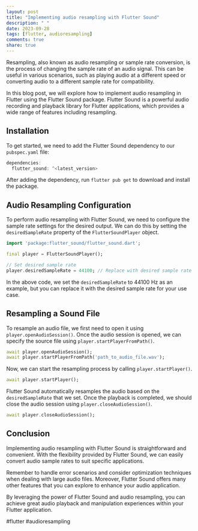```yaml
---
layout: post
title: "Implementing audio resampling with Flutter Sound"
description: " "
date: 2023-09-28
tags: [flutter, audioresampling]
comments: true
share: true
---
```


Resampling, also known as audio resampling or sample rate conversion, is the process of changing the sample rate of an audio signal. This can be useful in various scenarios, such as playing audio at a different speed or converting audio to a different sample rate for compatibility.

In this blog post, we will explore how to implement audio resampling in Flutter using the Flutter Sound package. Flutter Sound is a powerful audio recording and playback library for Flutter applications, which provides a wide range of features including resampling.

## Installation

To get started, we need to add the Flutter Sound dependency to our `pubspec.yaml` file:

```dart
dependencies:
  flutter_sound: ^<latest_version>
```

After adding the dependency, run `flutter pub get` to download and install the package.

## Audio Resampling Configuration

To perform audio resampling with Flutter Sound, we need to configure the sample rate settings for the desired output. We can do this by setting the `desiredSampleRate` property of the `FlutterSoundPlayer` object.

```dart
import 'package:flutter_sound/flutter_sound.dart';

final player = FlutterSoundPlayer();

// Set desired sample rate
player.desiredSampleRate = 44100; // Replace with desired sample rate
```

In the above code, we set the `desiredSampleRate` to 44100 Hz as an example, but you can replace it with the desired sample rate for your use case.

## Resampling a Sound File

To resample an audio file, we first need to open it using `player.openAudioSession()`. Once the audio session is opened, we can specify the source file using `player.startPlayerFromPath()`.

```dart
await player.openAudioSession();
await player.startPlayerFromPath('path_to_audio_file.wav');
```

Now, we can start the resampling process by calling `player.startPlayer()`.

```dart
await player.startPlayer();
```

Flutter Sound automatically resamples the audio based on the `desiredSampleRate` that we set. Once the playback is completed, we should close the audio session using `player.closeAudioSession()`.

```dart
await player.closeAudioSession();
```

## Conclusion

Implementing audio resampling with Flutter Sound is straightforward and convenient. With the flexibility provided by Flutter Sound, we can easily convert audio sample rates to suit specific applications.

Remember to handle error scenarios and consider optimization techniques when dealing with large audio files. Moreover, Flutter Sound offers many other features that you can explore to enhance your audio application.

By leveraging the power of Flutter Sound and audio resampling, you can achieve great audio playback and manipulation experiences within your Flutter application.

#flutter #audioresampling